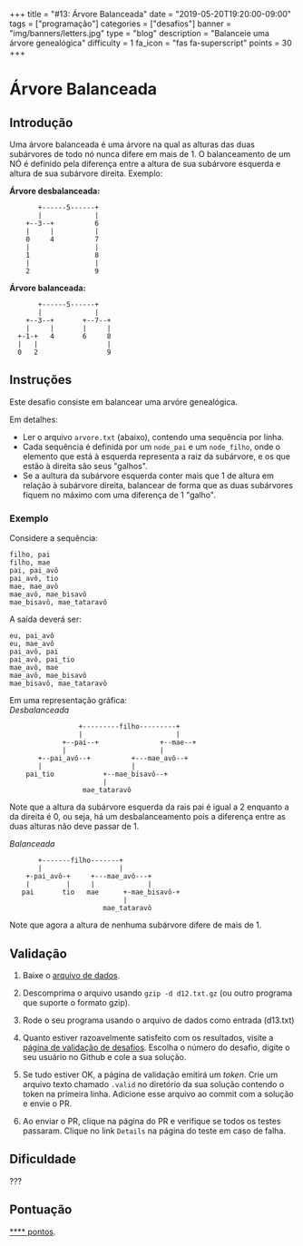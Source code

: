 +++
title = "#13: Árvore Balanceada"
date = "2019-05-20T19:20:00-09:00"
tags = ["programação"]
categories = ["desafios"]
banner = "img/banners/letters.jpg"
type = "blog"
description = "Balanceie uma árvore genealógica"
difficulty = 1
fa_icon = "fas fa-superscript"
points = 30
+++

# Árvore Balanceada

## Introdução

Uma árvore balanceada é uma árvore na qual as alturas das duas subárvores de todo nó nunca difere em mais de 1. O balanceamento de um NÓ é definido pela diferença entre a altura de sua subárvore esquerda e altura de sua subárvore direita. Exemplo:

**Árvore desbalanceada:** 

```text
       +------5------+
       |             |
    +--3--+          6
    |     |          |
    0     4          7
    |                |
    1                8
    |                |
    2                9 
```

**Árvore balanceada:**

```text
       +------5------+
       |             |
    +--3--+       +--7--+
    |     |       |     |
  +-1-+   4       6     8
  |   |                 |
  0   2                 9  

```



## Instruções

Este desafio consiste em balancear uma arvóre genealógica.  

Em detalhes:

* Ler o arquivo `arvore.txt` (abaixo), contendo uma sequência por linha.
* Cada sequência é definida por um `node_pai` e um `node_filho`, onde o elemento que está à esquerda representa a raiz da subárvore, e os que estão à direita são seus "galhos".
* Se a aultura da subárvore esquerda conter mais que 1 de altura em relação à subárvore direita, balancear de forma que as duas subárvores fiquem no máximo com uma diferença de 1 "galho".

### Exemplo

Considere a sequência:

```
filho, pai
filho, mae
pai, pai_avô
pai_avô, tio
mae, mae_avô
mae_avô, mae_bisavô
mae_bisavô, mae_tataravô

```

A saída deverá ser:

```
eu, pai_avô
eu, mae_avô
pai_avô, pai
pai_avô, pai_tio
mae_avô, mae
mae_avô, mae_bisavô
mae_bisavô, mae_tataravô
```

Em uma representação gráfica:  
*Desbalanceada*
```text
                 +---------filho---------+
                 |                       |
             +--pai--+               +--mae--+
             |                       |
       +--pai_avô--+          +---mae_avô--+
       |                      |
    pai_tio            +--mae_bisavô--+
                       |
                  mae_tataravô
```
 Note que a altura da subárvore esquerda da rais pai é igual a 2 enquanto a da direita é 0, ou seja, há um desbalanceamento pois a diferença entre as duas alturas não deve passar de 1.  

*Balanceada*
```text
       +-------filho-------+
       |                   |
    +-pai_avô-+     +---mae_avô---+
    |         |     |             |
   pai       tio   mae      +-mae_bisavô-+
                            |
                       mae_tataravô
```
Note que agora a altura de nenhuma subárvore difere de mais de 1.

## Validação

1. Baixe o [arquivo de dados](https://osprogramadores.com/files/d12/d13.txt.gz).

2. Descomprima o arquivo usando `gzip -d d12.txt.gz` (ou outro programa que suporte o formato gzip).

3. Rode o seu programa usando o arquivo de dados como entrada (d13.txt)

4. Quanto estiver razoavelmente satisfeito com os resultados, visite a [página de validação de desafios](https://osprogramadores.com/v). Escolha o número do desafio, digite o seu usuário no Github e cole a sua solução.

5. Se tudo estiver OK, a página de validação emitirá um _token_. Crie um arquivo texto chamado `.valid` no diretório da sua solução contendo o token na primeira linha. Adicione esse arquivo ao commit com a solução e envie o PR.

6. Ao enviar o PR, clique na página do PR e verifique se todos os testes passaram. Clique no link `Details` na página do teste em caso de falha.

## Dificuldade

???

## Pontuação

[**** pontos](https://osprogramadores.com/scores).
